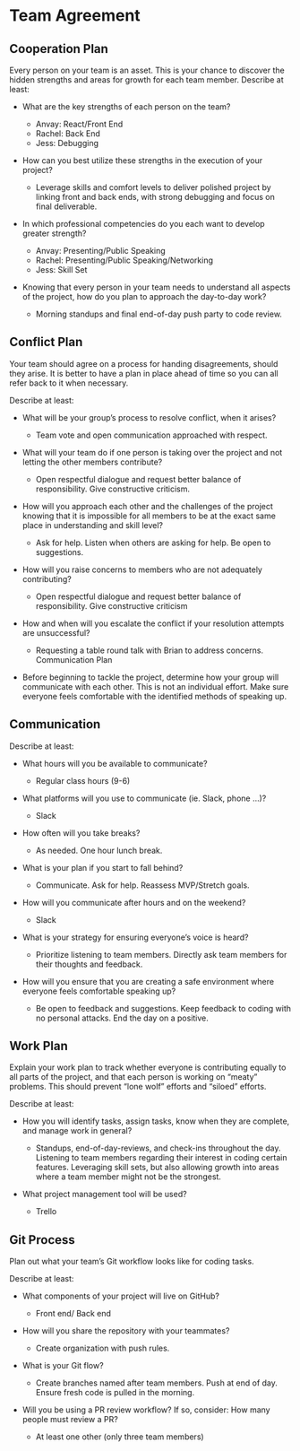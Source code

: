 # Team Agreement

## Cooperation Plan

Every person on your team is an asset. This is your chance to discover the hidden strengths and areas for growth for each team member.
Describe at least:

- What are the key strengths of each person on the team?
    - Anvay: React/Front End
    - Rachel: Back End
    - Jess: Debugging

- How can you best utilize these strengths in the execution of your project?
    - Leverage skills and comfort levels to deliver polished project by linking front and back ends, with strong debugging and focus on final deliverable.

- In which professional competencies do you each want to develop greater strength?
    - Anvay: Presenting/Public Speaking
    - Rachel: Presenting/Public Speaking/Networking
    - Jess: Skill Set

- Knowing that every person in your team needs to understand all aspects of the project, how do you plan to approach the day-to-day work?
    - Morning standups and final end-of-day push party to code review.
    
## Conflict Plan

Your team should agree on a process for handing disagreements, should they arise. It is better to have a plan in place ahead of time so you can all refer back to it when necessary.

Describe at least:

- What will be your group’s process to resolve conflict, when it arises?
    - Team vote and open communication approached with respect.

- What will your team do if one person is taking over the project and not letting the other members contribute?
    - Open respectful dialogue and request better balance of responsibility. Give constructive criticism.

- How will you approach each other and the challenges of the project knowing that it is impossible for all members to be at the exact same place in understanding and skill level?
    - Ask for help. Listen when others are asking for help. Be open to suggestions.

- How will you raise concerns to members who are not adequately contributing?
    - Open respectful dialogue and request better balance of responsibility. Give constructive criticism

- How and when will you escalate the conflict if your resolution attempts are unsuccessful?
    - Requesting a table round talk with Brian to address concerns.
Communication Plan

- Before beginning to tackle the project, determine how your group will communicate with each other. This is not an individual effort. Make sure everyone feels comfortable with the identified methods of speaking up.

## Communication

Describe at least:

- What hours will you be available to communicate?
    - Regular class hours (9-6)

- What platforms will you use to communicate (ie. Slack, phone …)?
    - Slack

- How often will you take breaks?
    - As needed. One hour lunch break.

- What is your plan if you start to fall behind?
    - Communicate. Ask for help. Reassess MVP/Stretch goals.

- How will you communicate after hours and on the weekend?
    - Slack

- What is your strategy for ensuring everyone’s voice is heard?
    - Prioritize listening to team members. Directly ask team members for their thoughts and feedback.

- How will you ensure that you are creating a safe environment where everyone feels comfortable speaking up?
    - Be open to feedback and suggestions. Keep feedback to coding with no personal attacks. End the day on a positive.

## Work Plan

Explain your work plan to track whether everyone is contributing equally to all parts of the project, and that each person is working on “meaty” problems. This should prevent “lone wolf” efforts and “siloed” efforts.

Describe at least:

- How you will identify tasks, assign tasks, know when they are complete, and manage work in general?
    - Standups, end-of-day-reviews, and check-ins throughout the day. Listening to team members regarding their interest in coding certain features. Leveraging skill sets, but also allowing growth into areas where a team member might not be the strongest.

- What project management tool will be used?
    - Trello

## Git Process

Plan out what your team’s Git workflow looks like for coding tasks.

Describe at least:

- What components of your project will live on GitHub?
    - Front end/ Back end

- How will you share the repository with your teammates?
    - Create organization with push rules.

- What is your Git flow?
    - Create branches named after team members. Push at end of day. Ensure fresh code is pulled in the morning.

- Will you be using a PR review workflow? If so, consider: How many people must review a PR?
    - At least one other (only three team members)